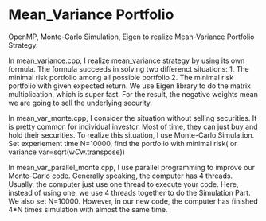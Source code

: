 # Mean_Variance Portfolio
OpenMP, Monte-Carlo Simulation, Eigen to realize Mean-Variance Portfolio Strategy.

In mean_variance.cpp, I realize mean_variance strategy by using its own formula.
The formula succeeds in solving two differenct situations:
    1. The minimal risk portfolio among all possible portfolio
    2. The minimal risk portfolio with given expected return.
We use Eigen library to do the matrix multiplication, which is super fast.
For the result, the negative weights mean we are going to sell the underlying security.

In mean_var_monte.cpp, I consider the situation without selling securities. 
It is pretty common for individual investor. 
Most of time, they can just buy and hold their securities.
To realize this situation, I use Monte-Carlo Simulation.
Set experiement time N=10000, find the portfolio with minimal risk( or variance var=sqrt(w*C*w.transpose))

In mean_var_parallel_monte.cpp, I use parallel programming to improve our Monte-Carlo code.
Generally speaking, the computer has 4 threads. Usually, the computer just use one thread to execute your code.
Here, instead of using one, we use 4 threads together to do the Simulation Part.
We also set N=10000. However, in our new code, the computer has finished 4*N times simulation with almost the same time.
